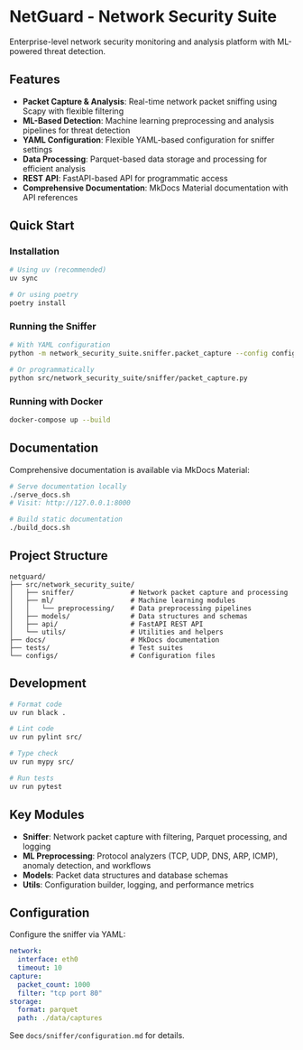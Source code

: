 # NetGuard - Network Security Suite

Enterprise-level network security monitoring and analysis platform with ML-powered threat detection.

## Features

- **Packet Capture & Analysis**: Real-time network packet sniffing using Scapy with flexible filtering
- **ML-Based Detection**: Machine learning preprocessing and analysis pipelines for threat detection
- **YAML Configuration**: Flexible YAML-based configuration for sniffer settings
- **Data Processing**: Parquet-based data storage and processing for efficient analysis
- **REST API**: FastAPI-based API for programmatic access
- **Comprehensive Documentation**: MkDocs Material documentation with API references

## Quick Start

### Installation

```bash
# Using uv (recommended)
uv sync

# Or using poetry
poetry install
```

### Running the Sniffer

```bash
# With YAML configuration
python -m network_security_suite.sniffer.packet_capture --config configs/sniffer_config.yaml

# Or programmatically
python src/network_security_suite/sniffer/packet_capture.py
```

### Running with Docker

```bash
docker-compose up --build
```

## Documentation

Comprehensive documentation is available via MkDocs Material:

```bash
# Serve documentation locally
./serve_docs.sh
# Visit: http://127.0.0.1:8000

# Build static documentation
./build_docs.sh
```

## Project Structure

```
netguard/
├── src/network_security_suite/
│   ├── sniffer/              # Network packet capture and processing
│   ├── ml/                   # Machine learning modules
│   │   └── preprocessing/    # Data preprocessing pipelines
│   ├── models/               # Data structures and schemas
│   ├── api/                  # FastAPI REST API
│   └── utils/                # Utilities and helpers
├── docs/                     # MkDocs documentation
├── tests/                    # Test suites
└── configs/                  # Configuration files
```

## Development

```bash
# Format code
uv run black .

# Lint code
uv run pylint src/

# Type check
uv run mypy src/

# Run tests
uv run pytest
```

## Key Modules

- **Sniffer**: Network packet capture with filtering, Parquet processing, and logging
- **ML Preprocessing**: Protocol analyzers (TCP, UDP, DNS, ARP, ICMP), anomaly detection, and workflows
- **Models**: Packet data structures and database schemas
- **Utils**: Configuration builder, logging, and performance metrics

## Configuration

Configure the sniffer via YAML:

```yaml
network:
  interface: eth0
  timeout: 10
capture:
  packet_count: 1000
  filter: "tcp port 80"
storage:
  format: parquet
  path: ./data/captures
```

See `docs/sniffer/configuration.md` for details.
